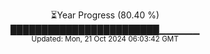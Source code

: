 <p align="center">
⏳Year Progress (80.40 %)<br>
████████████████████████▁▁▁▁▁▁ <br>
<sub>Updated: Mon, 21 Oct 2024 06:03:42 GMT</sub>
</p>


